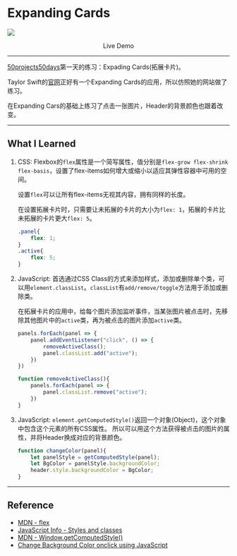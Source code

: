 # Expanding Cards
![](images/expading-cards.png)
<center><a src="https//mia-expanding-cards.netlify.app">Live Demo</a></center>

---

[50projects50days](https://github.com/bradtraversy/50projects50days)第一天的练习：Expading Cards(拓展卡片)。

Taylor Swift的[官网](https://tstheerastour.taylorswift.com/)正好有一个Expanding Cards的应用，所以仿照她的网站做了练习。

在Expanding Cars的基础上练习了点击一张图片，Header的背景颜色也跟着改变。

---
## What I Learned

1. CSS: Flexbox的`flex`属性是一个简写属性，值分别是`flex-grow flex-shrink flex-basis`，设置了flex-items如何增大或缩小以适应其弹性容器中可用的空间。

    设置`flex`可以让所有flex-items无视其内容，拥有同样的长度。

    在设置拓展卡片时，只需要让未拓展的卡片的大小为`flex: 1`，拓展的卡片比未拓展的卡片更大`flex: 5`。

    ```CSS
    .panel{
        flex: 1;
    }
    .active{
        flex: 5;
    }
    ```

2. JavaScript: 首选通过CSS Class的方式来添加样式，添加或删除单个类，可以用`element.classList`。`classList`有`add/remove/toggle`方法用于添加或删除类。

    在拓展卡片的应用中，给每个图片添加监听事件，当某张图片被点击时，先移除其他图片中的`active`类，再为被点击的图片添加`active`类。
    ```JavaScript
    panels.forEach(panel => {
        panel.addEventListener("click", () => {
            removeActiveClass();
            panel.classList.add("active");
        })
    })

    function removeActiveClass(){
        panels.forEach(panel => {
            panel.classList.remove("active");
        })
    }
    ```

3. JavaScript: `element.getComputedStyle()`返回一个对象(Object)，这个对象中包含这个元素的所有CSS属性。
    所以可以用这个方法获得被点击的图片的属性，并将Header换成对应的背景颜色。
    ```JavaScript
    function changeColor(panel){
        let panelStyle = getComputedStyle(panel);
        let BgColor = panelStyle.backgroundColor;
        header.style.backgroundColor = BgColor;
    } 
    ```

---
## Reference
- [MDN - flex](https://developer.mozilla.org/zh-CN/docs/Web/CSS/flex)
- [JavaScript Info - Styles and classes](https://javascript.info/styles-and-classes)
- [MDN - Window.getComputedStyle()](https://developer.mozilla.org/en-US/docs/Web/API/Window/getComputedStyle)
- [Change Background Color onclick using JavaScript](https://youtu.be/UUJXTsNdDAE)
